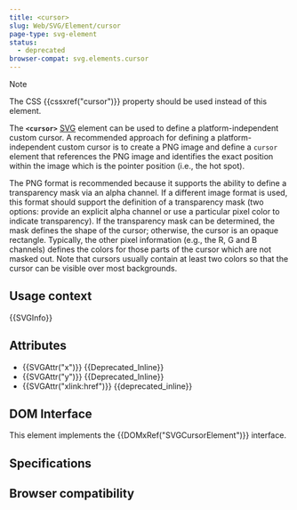 ```yaml
---
title: <cursor>
slug: Web/SVG/Element/cursor
page-type: svg-element
status:
  - deprecated
browser-compat: svg.elements.cursor
---
```




> [!NOTE]
> The CSS {{cssxref("cursor")}} property should be used instead of this element.

The **`<cursor>`** [SVG](/Web/SVG) element can be used to define a platform-independent custom cursor. A recommended approach for defining a platform-independent custom cursor is to create a PNG image and define a `cursor` element that references the PNG image and identifies the exact position within the image which is the pointer position (i.e., the hot spot).

The PNG format is recommended because it supports the ability to define a transparency mask via an alpha channel. If a different image format is used, this format should support the definition of a transparency mask (two options: provide an explicit alpha channel or use a particular pixel color to indicate transparency). If the transparency mask can be determined, the mask defines the shape of the cursor; otherwise, the cursor is an opaque rectangle. Typically, the other pixel information (e.g., the R, G and B channels) defines the colors for those parts of the cursor which are not masked out. Note that cursors usually contain at least two colors so that the cursor can be visible over most backgrounds.

## Usage context

{{SVGInfo}}

## Attributes

- {{SVGAttr("x")}} {{Deprecated_Inline}}
- {{SVGAttr("y")}} {{Deprecated_Inline}}
- {{SVGAttr("xlink:href")}} {{deprecated_inline}}

## DOM Interface

This element implements the {{DOMxRef("SVGCursorElement")}} interface.

## Specifications



## Browser compatibility


